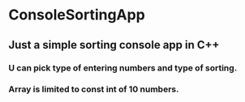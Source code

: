 # ConsoleSortingApp
<html>
  <body>
    <h2>Just a simple sorting console app in C++</h2>
    <h3 color="green">U can pick type of entering numbers and type of sorting.</h3>
    <h3 color="red">Array is limited to const int of 10 numbers.</h3>
  </body>
</html>
